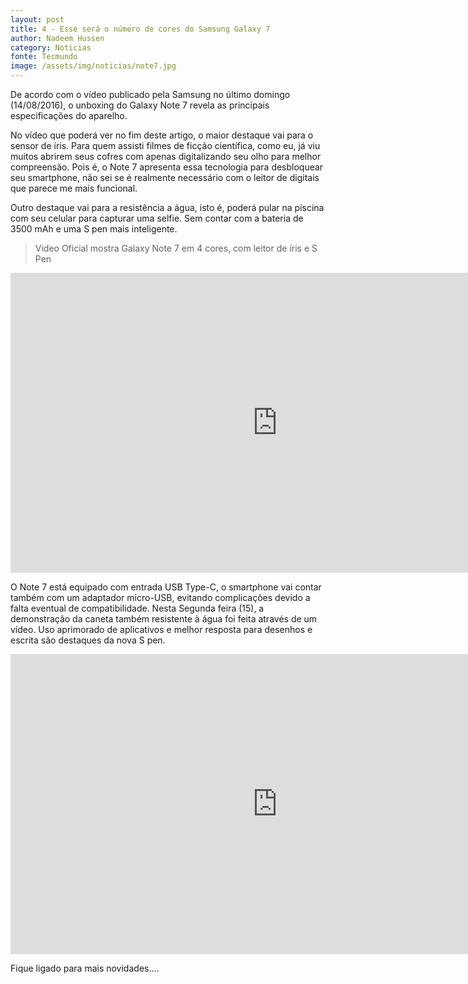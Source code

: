 ```yaml
---
layout: post
title: 4 - Esse será o número de cores do Samsung Galaxy 7
author: Nadeem Hussen
category: Noticias
fonte: Tecmundo
image: /assets/img/noticias/note7.jpg
---
```


De acordo com o vídeo publicado pela Samsung no último domingo (14/08/2016), o unboxing do Galaxy Note 7 revela as principais especificações do aparelho.

No vídeo que poderá ver no fim deste artigo, o maior destaque vai para o sensor de íris.
Para quem assisti filmes de ficção científica, como eu, já viu muitos abrirem seus cofres com apenas digitalizando seu olho para melhor compreensão.
Pois é, o Note 7 apresenta essa tecnologia para desbloquear seu smartphone, não sei se é realmente necessário com o leitor de digitais que parece me mais funcional.

Outro destaque vai para a resistência a água, isto é, poderá pular na piscina com seu celular para capturar uma selfie.
Sem contar com a bateria de 3500 mAh e uma S pen mais inteligente.

<blockquote>
    Video Oficial mostra Galaxy Note 7 em 4 cores, com leitor de íris e S Pen
</blockquote>  

<iframe width="854" height="480" src="https://www.youtube.com/embed/EJbRm7_koyM" frameborder="0" allowfullscreen></iframe>

O Note 7 está equipado com entrada USB Type-C, o smartphone vai contar também com um adaptador micro-USB, evitando complicações devido a falta eventual de compatibilidade. 
Nesta Segunda feira (15), a demonstração da caneta também resistente à água foi feita através de um vídeo. 
Uso aprimorado de aplicativos e melhor resposta para desenhos e escrita são destaques da nova S pen.


<iframe width="854" height="480" src="https://www.youtube.com/embed/66mBXrOsbYc" frameborder="0" allowfullscreen></iframe>


Fique ligado para mais novidades....

